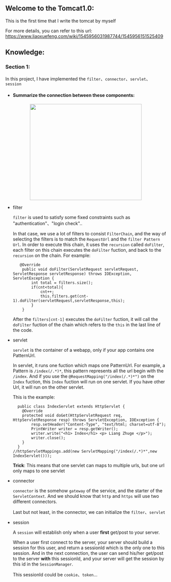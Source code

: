## Welcome to the Tomcat1.0:
This is the first time that I write the tomcat by myself

For more details, you can refer to this url: https://www.liaoxuefeng.com/wiki/1545956031987744/1545956151525409

## Knowledge:
### Section 1:
In this project, I have implemented the `filter`、`connector`、`servlet`、`session`

* #### Summarize the connection between these components:

<div align="center">
  <img src="https://github.com/sqrt81xmy/MyTomcat/assets/89298656/fbb90269-24ae-49db-9e45-77ca3a7b8534" width=350 height=300>
</div>

* filter

  `filter` is used to satisfy some fixed constraints such as "authentication"、"login check"..

  In that case, we use a lot of filters to consist `FilterChain`, and the way of selecting the filters is to match the `RequestUrl` and the  `filter Pattern Url`. In order to execute this chain, it uses the `recursion` called `doFilter`, each filter on this chain executes the `doFilter` fuction, and back to the `recursion` on the chain.
  For example:
  ```
     @Override
      public void doFilter(ServletRequest servletRequest, ServletResponse servletResponse) throws IOException, ServletException {
          int total = filters.size();
          if(cnt<total){
              cnt++;
              this.filters.get(cnt-1).doFilter(servletRequest,servletResponse,this);
          }
      }
  ```
   After the `filters[cnt-1]` executes the `doFilter` fuction, it will call the `doFilter` fuction of the chain which refers to the `this` in the last line of the code.


* servlet

    `servlet` is the container of a webapp, only if your app contains one PatternUrl.

     In servlet, it runs one fuction which maps one PatternUrl. For example, a Pattern is `/index(/.*)*`, this pattern represents all the url begin with the `/index`. And if you use the `@RequestMapping("/index(/.*)*")` on the `Index` fuction, this `Index` fuction will run on one servlet. If you have other Url, it will run on the other servlet.

    This is the example:
    ```
      public class IndexServlet extends HttpServlet {
        @Override
        protected void doGet(HttpServletRequest req, HttpServletResponse resp) throws ServletException, IOException {
            resp.setHeader("Content-Type", "text/html; charset=utf-8");
            PrintWriter writer = resp.getWriter();
            writer.write("<h1> Index</h1> <p> Liang Zhuge </p>");
            writer.close();
        }
      }
  //httpServletMappings.add(new ServletMapping("/index(/.*)*",new IndexServlet()));
    ```
    **Trick**:
      This means that one servlet can maps to multiple urls, but one url only maps to one servlet

* connector

    `connector` is the somehow `gateway` of the service, and the starter of the `ServletContext`. And we should know that `http` and `https` will use two different connectors.

   Last but not least, in the connector, we can initialize the `filter`、`servlet`
* session

   A `session` will establish only when a user **first** get/post to your server.

   When a user first connect to the server, your server should build a session for this user, and return a sessionId which is the only one to this session. And in the next connection, the user can send his/her get/post to the server **with** this sessionId, and your server will get the session by this id in the `SessionManager`.

  This sessionId could be `cookie`、`token`...

  
